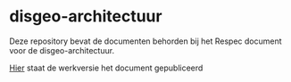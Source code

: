 # disgeo-architectuur
Deze repository bevat de documenten behorden bij het Respec document voor de disgeo-architectuur.

[Hier](https://geonovum.github.io/disgeo-arch/) staat de werkversie het document gepubliceerd
